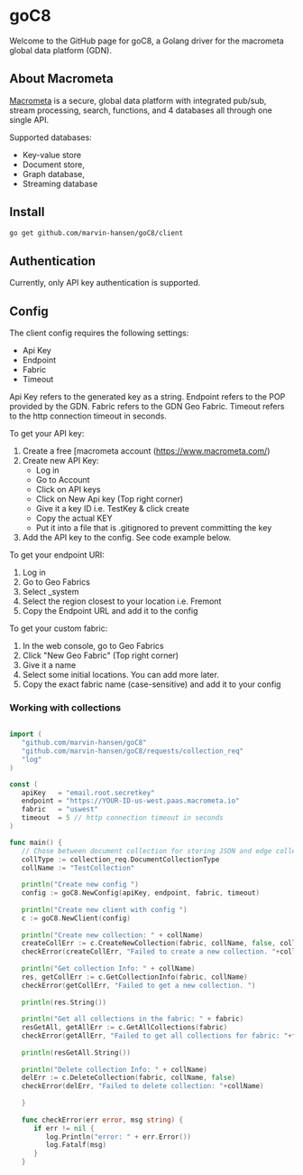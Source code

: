 # goC8

Welcome to the GitHub page for goC8, a Golang driver for the macrometa global data platform (GDN).

## About Macrometa

[Macrometa](https://www.macrometa.com/) is a secure, global data platform with integrated pub/sub, stream processing,
search, functions, and 4 databases all through one single API.

Supported databases:

* Key-value store
* Document store,
* Graph database,
* Streaming database

## Install

```Bash
go get github.com/marvin-hansen/goC8/client
```

## Authentication

Currently, only API key authentication is supported.

## Config

The client config requires the following settings:

* Api Key
* Endpoint
* Fabric
* Timeout

Api Key refers to the generated key as a string. Endpoint refers to the POP provided by the GDN. Fabric refers to the
GDN Geo Fabric. Timeout refers to the http connection timeout in seconds.

To get your API key:

1. Create a free [macrometa account (https://www.macrometa.com/)
2. Create new API Key:
   - Log in
   - Go to Account
   - Click on API keys
   - Click on New Api key (Top right corner)
   - Give it a key ID i.e. TestKey & click create
   - Copy the actual KEY
   - Put it into a file that is .gitignored to prevent committing the key
3. Add the API key to the config. See code example below.

To get your endpoint URI:

1. Log in
2. Go to Geo Fabrics
3. Select _system
4. Select the region closest to your location i.e. Fremont
5. Copy the Endpoint URL and add it to the config

To get your custom fabric:

1. In the web console, go to Geo Fabrics
2. Click "New Geo Fabric" (Top right corner)
3. Give it a name
4. Select some initial locations. You can add more later. 
5. Copy the exact fabric name (case-sensitive) and add it to your config

### Working with collections

```Go

import (
   "github.com/marvin-hansen/goC8"
   "github.com/marvin-hansen/goC8/requests/collection_req"
   "log"
)

const (
   apiKey   = "email.root.secretkey"
   endpoint = "https://YOUR-ID-us-west.paas.macrometa.io"
   fabric   = "uswest"
   timeout  = 5 // http connection timeout in seconds
)

func main() {
   // Chose between document collection for storing JSON and edge collections that are used for graphs.
   collType := collection_req.DocumentCollectionType
   collName := "TestCollection"
   
   println("Create new config ")
   config := goC8.NewConfig(apiKey, endpoint, fabric, timeout)
   
   println("Create new client with config ")
   c := goC8.NewClient(config)
   
   println("Create new collection: " + collName)
   createCollErr := c.CreateNewCollection(fabric, collName, false, collType)
   checkError(createCollErr, "Failed to create a new collection. "+collName)
   
   println("Get collection Info: " + collName)
   res, getCollErr := c.GetCollectionInfo(fabric, collName)
   checkError(getCollErr, "Failed to get a new collection. ")
   
   println(res.String())
   
   println("Get all collections in the fabric: " + fabric)
   resGetAll, getAllErr := c.GetAllCollections(fabric)
   checkError(getAllErr, "Failed to get all collections for fabric: "+fabric)
   
   println(resGetAll.String())
   
   println("Delete collection Info: " + collName)
   delErr := c.DeleteCollection(fabric, collName, false)
   checkError(delErr, "Failed to delete collection: "+collName)
   
   }
   
   func checkError(err error, msg string) {
      if err != nil {
         log.Println("error: " + err.Error())
         log.Fatalf(msg)
      }
   }
```